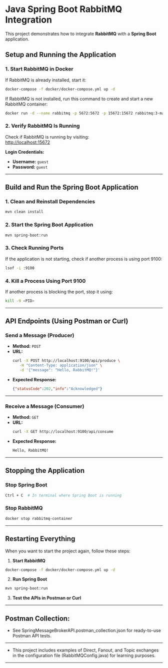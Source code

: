 # **Java Spring Boot RabbitMQ Integration**

This project demonstrates how to integrate **RabbitMQ** with a **Spring Boot** application.

## **Setup and Running the Application**

### **1. Start RabbitMQ in Docker**
If RabbitMQ is already installed, start it:
```sh
docker-compose -f docker/docker-compose.yml up -d
```
If RabbitMQ is not installed, run this command to create and start a new RabbitMQ container:
```sh
docker run -d --name rabbitmq -p 5672:5672 -p 15672:15672 rabbitmq:3-management
```

### **2. Verify RabbitMQ Is Running**
Check if RabbitMQ is running by visiting:  
[http://localhost:15672](http://localhost:15672)

**Login Credentials:**
- **Username:** `guest`
- **Password:** `guest`

---

## **Build and Run the Spring Boot Application**

### **1. Clean and Reinstall Dependencies**
```sh
mvn clean install
```

### **2. Start the Spring Boot Application**
```sh
mvn spring-boot:run
```

### **3. Check Running Ports**
If the application is not starting, check if another process is using port 9100:
```sh
lsof -i :9100
```

### **4. Kill a Process Using Port 9100**
If another process is blocking the port, stop it using:
```sh
kill -9 <PID>
```

---

## **API Endpoints (Using Postman or Curl)**

### **Send a Message (Producer)**
- **Method:** `POST`
- **URL:**
  ```sh
  curl -X POST http://localhost:9100/api/produce \
     -H "Content-Type: application/json" \
     -d '{"message": "Hello, RabbitMQ!"}'

  ```
- **Expected Response:**
  ```json
  {"statusCode":202,"info":"Acknowledged"}
  ```

---

### **Receive a Message (Consumer)**
- **Method:** `GET`
- **URL:**
  ```sh
  curl -X GET http://localhost:9100/api/consume
  ```
- **Expected Response:**
  ```sh
  Hello, RabbitMQ!
  ```

---

## **Stopping the Application**

### **Stop Spring Boot**
```sh
Ctrl + C  # In terminal where Spring Boot is running
```

### **Stop RabbitMQ**
```sh
docker stop rabbitmq-container
```

---

## **Restarting Everything**

When you want to start the project again, follow these steps:

1. **Start RabbitMQ**
```sh
docker-compose -f docker/docker-compose.yml up -d
```
2. **Run Spring Boot**
```sh
mvn spring-boot:run
```
3. **Test the APIs in Postman or Curl**

---

## Postman Collection:

- See SpringMessageBrokerAPI.postman_collection.json for ready-to-use Postman API tests.

---

- This project includes examples of Direct, Fanout, and Topic exchanges in the configuration file (RabbitMQConfig.java) for learning purposes.

---
